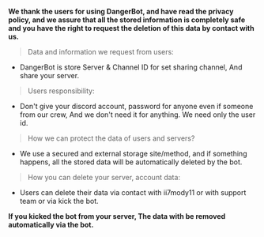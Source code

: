 **We thank the users for using DangerBot, and have read the privacy policy, and we assure that all the stored information is completely safe and you have the right to request the deletion of this data by contact with us.**

> Data and information we request from users:
- DangerBot is store Server & Channel ID for set sharing channel, And share your server.

> Users responsibility:
- Don't give your discord account, password for anyone even if someone from our crew, And we don't need it for anything. We need only the user id.

> How we can protect the data of users and servers?
- We use a secured and external storage site/method, and if something happens, all the stored data will be automatically deleted by the bot.

> How you can delete your server, account data:
- Users can delete their data via contact with ii7mody11 or with support team or via kick the bot.

**If you kicked the bot from your server, The data with be removed automatically via the bot.**
